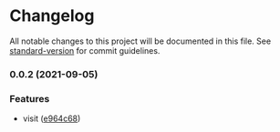 # Changelog

All notable changes to this project will be documented in this file. See [standard-version](https://github.com/conventional-changelog/standard-version) for commit guidelines.

### 0.0.2 (2021-09-05)


### Features

* visit ([e964c68](https://github.com/Saber2pr/nest-api-blog/commit/e964c686aaababb368e48e9b98981af83e5d25e7))
